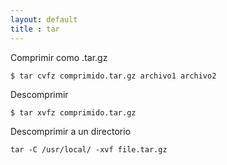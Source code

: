 ```yaml
---
layout: default
title : tar
---
```


Comprimir como .tar.gz

	$ tar cvfz comprimido.tar.gz archivo1 archivo2

Descomprimir

	$ tar xvfz comprimido.tar.gz

Descomprimir a un directorio

    tar -C /usr/local/ -xvf file.tar.gz
